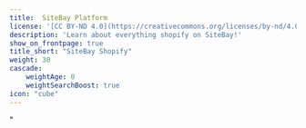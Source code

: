 ```yaml
---
title:  SiteBay Platform
license: '[CC BY-ND 4.0](https://creativecommons.org/licenses/by-nd/4.0)'
description: 'Learn about everything shopify on SiteBay!'
show_on_frontpage: true
title_short: "SiteBay Shopify"
weight: 30
cascade:
    weightAge: 0
    weightSearchBoost: true
icon: "cube"
---
```


"